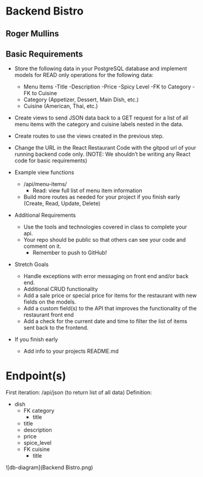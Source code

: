 # Backend Bistro
## Roger Mullins

## Basic Requirements
- Store the following data in your PostgreSQL database and implement models for READ only operations for the following data:
    - Menu Items
        -Title
        -Description
        -Price
        -Spicy Level
        -FK to Category
        -FK to Cuisine
    - Category (Appetizer, Dessert, Main Dish, etc.)
    - Cuisine (American, Thai, etc.)

- Create views to send JSON data back to a GET request for a list of all menu items with the category and cuisine labels nested in the data.
- Create routes to use the views created in the previous step.
- Change the URL in the React Restaurant Code with the gitpod url of your running backend code only. (NOTE: We shouldn’t be writing any React code for basic requirements)
- Example view functions
    - /api/menu-items/
        - Read: view full list of menu item information
    - Build more routes as needed for your project if you finish early (Create, Read, Update, Delete)
- Additional Requirements
    - Use the tools and technologies covered in class to complete your api.
    - Your repo should be public so that others can see your code and comment on it. 	
        - Remember to push to GitHub!
- Stretch Goals
    - Handle exceptions with error messaging on front end and/or back end.
    - Additional CRUD functionality
    - Add a sale price or special price for items for the restaurant with new fields on the models.
    - Add a custom field(s) to the API that improves the functionality of the restaurant front end
    - Add a check for the current date and time to filter the list of items sent back to the frontend. 
- If you finish early
    - Add info to your projects README.md

# Endpoint(s)
First iteration: /api/json (to return list of all data)
Definition:
- dish
    - FK category
        - title
    - title
    - description
    - price
    - spice_level
    - FK cuisine
        - title

![db-diagram](Backend Bistro.png)